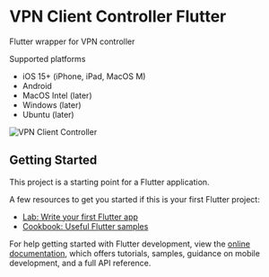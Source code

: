 # VPN Client Controller Flutter

Flutter wrapper for VPN controller

Supported platforms
* iOS 15+ (iPhone, iPad, MacOS M)
* Android
* MacOS Intel (later)
* Windows (later)
* Ubuntu (later)

![VPN Client Controller](https://raw.githubusercontent.com/VPNclient/VPNclient-controller-flutter/refs/heads/main/docs/assets/vpnclient_controller.jpeg)

## Getting Started

This project is a starting point for a Flutter application.

A few resources to get you started if this is your first Flutter project:

- [Lab: Write your first Flutter app](https://docs.flutter.dev/get-started/codelab)
- [Cookbook: Useful Flutter samples](https://docs.flutter.dev/cookbook)

For help getting started with Flutter development, view the
[online documentation](https://docs.flutter.dev/), which offers tutorials,
samples, guidance on mobile development, and a full API reference.
